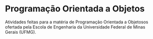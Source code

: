 <h1 align="left">Programação Orientada a Objetos </h1>

Atividades feitas para a matéria de Programação Orientada a Objetosos ofertada pela Escola de Engenharia da Universidade Federal de Minas Gerais (UFMG).
